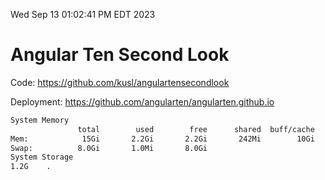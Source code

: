 Wed Sep 13 01:02:41 PM EDT 2023

# Angular Ten Second Look

Code: https://github.com/kusl/angulartensecondlook

Deployment: https://github.com/angularten/angularten.github.io

```bash
System Memory
               total        used        free      shared  buff/cache   available
Mem:            15Gi       2.2Gi       2.2Gi       242Mi        10Gi        12Gi
Swap:          8.0Gi       1.0Mi       8.0Gi
System Storage
1.2G	.
```
```bash
